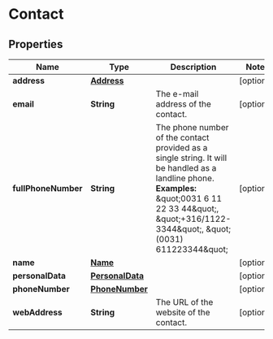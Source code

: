 

# Contact


## Properties

| Name | Type | Description | Notes |
|------------ | ------------- | ------------- | -------------|
|**address** | [**Address**](Address.md) |  |  [optional] |
|**email** | **String** | The e-mail address of the contact. |  [optional] |
|**fullPhoneNumber** | **String** | The phone number of the contact provided as a single string.  It will be handled as a landline phone. **Examples:** \&quot;0031 6 11 22 33 44\&quot;, \&quot;+316/1122-3344\&quot;, \&quot;(0031) 611223344\&quot; |  [optional] |
|**name** | [**Name**](Name.md) |  |  [optional] |
|**personalData** | [**PersonalData**](PersonalData.md) |  |  [optional] |
|**phoneNumber** | [**PhoneNumber**](PhoneNumber.md) |  |  [optional] |
|**webAddress** | **String** | The URL of the website of the contact. |  [optional] |



